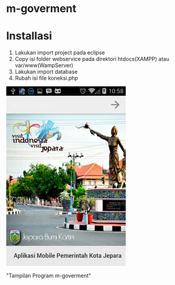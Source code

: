 m-goverment
===========

Installasi
======================
1. Lakukan import project pada eclipse
2. Copy isi folder webservice pada direktori htdocs(XAMPP) atau var/www(WampServer)
3. Lakukan import database
4. Rubah isi file koneksi.php 

![alt tag](https://raw.githubusercontent.com/aditx/m-goverment/master/screenshoot.png)

"Tampilan Program m-goverment"
